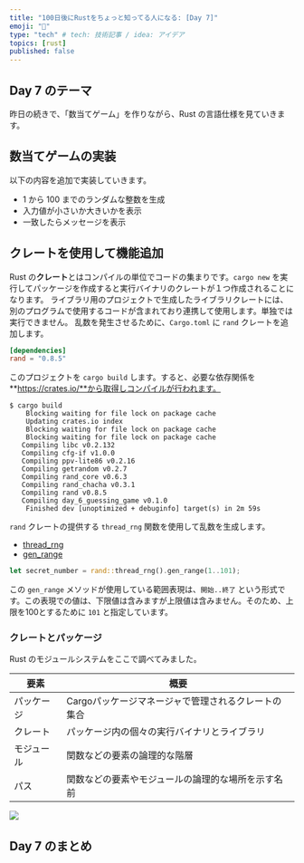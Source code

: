 ```yaml
---
title: "100日後にRustをちょっと知ってる人になる: [Day 7]"
emoji: "🦀"
type: "tech" # tech: 技術記事 / idea: アイデア
topics: [rust]
published: false
---
```


## Day 7 のテーマ

昨日の続きで、「数当てゲーム」を作りながら、Rust の言語仕様を見ていきます。

## 数当てゲームの実装

以下の内容を追加で実装していきます。

- 1 から 100 までのランダムな整数を生成
- 入力値が小さいか大きいかを表示
- 一致したらメッセージを表示

## クレートを使用して機能追加

Rust の**クレート**とはコンパイルの単位でコードの集まりです。`cargo new` を実行してパッケージを作成すると実行バイナリのクレートが１つ作成されることになります。
ライブラリ用のプロジェクトで生成したライブラリクレートには、別のプログラムで使用するコードが含まれており連携して使用します。単独では実行できません。
乱数を発生させるために、`Cargo.toml` に `rand` クレートを追加します。

```toml
[dependencies]
rand = "0.8.5"
```

このプロジェクトを `cargo build` します。すると、必要な依存関係を **https://crates.io/**から取得しコンパイルが行われます。

```shell
$ cargo build
    Blocking waiting for file lock on package cache
    Updating crates.io index
    Blocking waiting for file lock on package cache
    Blocking waiting for file lock on package cache
   Compiling libc v0.2.132
   Compiling cfg-if v1.0.0
   Compiling ppv-lite86 v0.2.16
   Compiling getrandom v0.2.7
   Compiling rand_core v0.6.3
   Compiling rand_chacha v0.3.1
   Compiling rand v0.8.5
   Compiling day_6_guessing_game v0.1.0
    Finished dev [unoptimized + debuginfo] target(s) in 2m 59s
```

`rand` クレートの提供する `thread_rng` 関数を使用して乱数を生成します。

- [thread_rng](https://rust-random.github.io/rand/rand/fn.thread_rng.html)
- [gen_range](https://rust-random.github.io/rand/rand/trait.Rng.html#method.gen_range)

```rust
let secret_number = rand::thread_rng().gen_range(1..101);
```

この `gen_range` メソッドが使用している範囲表現は、`開始..終了` という形式です。この表現での値は、下限値は含みますが上限値は含みません。そのため、上限を100とするために `101` と指定しています。

### クレートとパッケージ

Rust のモジュールシステムをここで調べてみました。

|要素|概要|
|---|---|
|パッケージ|Cargoパッケージマネージャで管理されるクレートの集合|
|クレート|パッケージ内の個々の実行バイナリとライブラリ|
|モジュール|関数などの要素の論理的な階層|
|パス|関数などの要素やモジュールの論理的な場所を示す名前|

![](https://storage.googleapis.com/zenn-user-upload/02e25cdb49d1-20220829.png)

## Day 7 のまとめ

